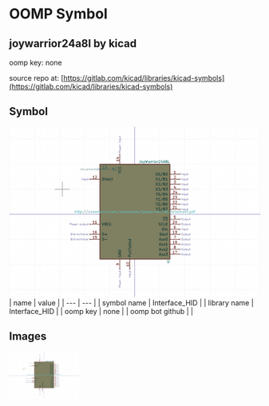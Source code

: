 # OOMP Symbol  
## joywarrior24a8l  by kicad  
  
oomp key: none  
  
source repo at: [https://gitlab.com/kicad/libraries/kicad-symbols](https://gitlab.com/kicad/libraries/kicad-symbols)  
## Symbol  
  
[![working.png](working_600.png)](working.png)  
| name | value | 
| --- | --- | 
| symbol name | Interface_HID | 
| library name | Interface_HID | 
| oomp key | none | 
| oomp bot github |  | 
## Images  
  
[![working.png](working_140.png)](working.png)  
